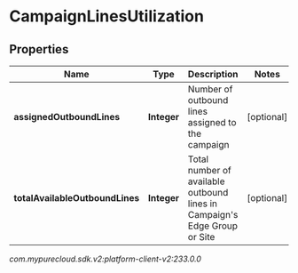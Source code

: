 # CampaignLinesUtilization


## Properties

| Name | Type | Description | Notes |
| ------------ | ------------- | ------------- | ------------- |
| **assignedOutboundLines** | **Integer** | Number of outbound lines assigned to the campaign |  [optional] |
| **totalAvailableOutboundLines** | **Integer** | Total number of available outbound lines in Campaign's Edge Group or Site |  [optional] |




_com.mypurecloud.sdk.v2:platform-client-v2:233.0.0_
